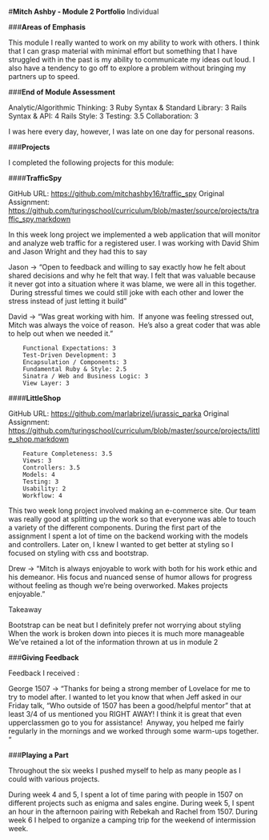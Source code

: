 #**Mitch Ashby - Module 2 Portfolio**
Individual

###**Areas of Emphasis**

This module I really wanted to work on my ability to work with others. I think that I can grasp material with minimal effort but something that I have struggled with in the past is my ability to communicate my ideas out loud. I also have a tendency to go off to explore a problem without bringing my partners up to speed.

###**End of Module Assessment**

Analytic/Algorithmic Thinking: 3
Ruby Syntax & Standard Library: 3
Rails Syntax & API: 4
Rails Style: 3
Testing: 3.5
Collaboration: 3


I was here every day, however, I was late on one day for personal reasons.

###**Projects**

I completed the following projects for this module:

####**TrafficSpy**

GitHub URL: https://github.com/mitchashby16/traffic_spy
Original Assignment: https://github.com/turingschool/curriculum/blob/master/source/projects/traffic_spy.markdown

In this week long project we implemented a web application that will monitor and analyze web traffic for a registered user. I was working with David Shim and Jason Wright and they had this to say

Jason -> “Open to feedback and willing to say exactly how he felt about shared decisions and why he felt that way. I felt that was valuable because it never got into a situation where it was blame, we were all in this together.  During stressful times we could still joke with each other and lower the stress instead of just letting it build”

David -> “Was great working with him.  If anyone was feeling stressed out, Mitch was always the voice of reason.  He’s also a great coder that was able to help out when we needed it.”

        Functional Expectations: 3
        Test-Driven Development: 3
        Encapsulation / Components: 3
        Fundamental Ruby & Style: 2.5
        Sinatra / Web and Business Logic: 3
        View Layer: 3


####**LittleShop**

GitHub URL: https://github.com/marlabrizel/jurassic_parka
Original Assignment: https://github.com/turingschool/curriculum/blob/master/source/projects/little_shop.markdown

        Feature Completeness: 3.5
        Views: 3
        Controllers: 3.5
        Models: 4
        Testing: 3
        Usability: 2
        Workflow: 4

This two week long project involved making an e-commerce site. Our team was really good at splitting up the work so that everyone was able to touch a variety of the different components. During the first part of the assignment I spent a lot of time on the backend working with the models and controllers. Later on, I knew I wanted to get better at styling so I focused on styling with css and bootstrap.

Drew -> “Mitch is always enjoyable to work with both for his work ethic and his demeanor. His focus and nuanced sense of humor allows for progress without feeling as though we’re being overworked. Makes projects enjoyable.”


Takeaway

Bootstrap can be neat but I definitely prefer not worrying about styling
When the work is broken down into pieces it is much more manageable
We’ve retained a lot of the information thrown at us in module 2


###**Giving Feedback**

Feedback I received :

George 1507 -> “Thanks for being a strong member of Lovelace for me to try to model after. I wanted to let you know that when Jeff asked in our Friday talk, “Who outside of 1507 has been a good/helpful mentor” that at least 3/4 of us mentioned you RIGHT AWAY! I think it is great that even upperclassmen go to you for assistance!  Anyway, you helped me fairly regularly in the mornings and we worked through some warm-ups together. “



###**Playing a Part**

Throughout the six weeks I pushed myself to help as many people as I could with various projects.

During week 4 and 5, I spent a lot of time paring with people in 1507 on different projects such as enigma and sales engine.
During week 5, I spent an hour in the afternoon pairing with Rebekah and Rachel from 1507.
During week 6 I helped to organize a camping trip for the weekend of intermission week.
